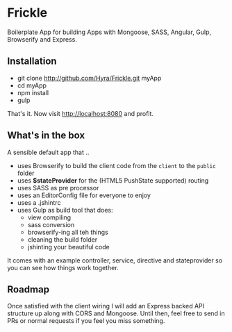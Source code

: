 Frickle
=======

Boilerplate App for building Apps with Mongoose, SASS, Angular, Gulp, Browserify and Express.

## Installation

- git clone http://github.com/Hyra/Frickle.git myApp
- cd myApp
- npm install
- gulp

That's it. Now visit [http://localhost:8080](http://localhost:8080) and profit.

## What's in the box

A sensible default app that ..

  - uses Browserify to build the client code from the `client` to the `public` folder
  - uses **$stateProvider** for the (HTML5 PushState supported) routing
  - uses SASS as pre processor
  - uses an EditorConfig file for everyone to enjoy
  - uses a .jshintrc
  - uses Gulp as build tool that does:
  	- view compiling
  	- sass conversion
  	- browserify-ing all teh things
  	- cleaning the build folder
  	- jshinting your beautiful code

It comes with an example controller, service, directive and stateprovider so you can see how things work together.

## Roadmap

Once satisfied with the client wiring I will add an Express backed API structure up along with CORS and Mongoose. Until then, feel free to send in PRs or normal requests if you feel you miss something.
